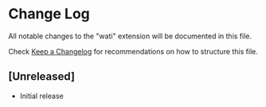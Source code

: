 # Change Log

All notable changes to the "wati" extension will be documented in this file.

Check [Keep a Changelog](http://keepachangelog.com/) for recommendations on how to structure this file.

## [Unreleased]

- Initial release